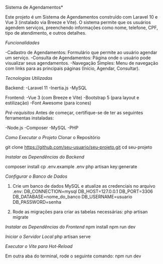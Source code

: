 Sistema de Agendamentos*

Este projeto é um Sistema de Agendamentos construído com Laravel 10 e Vue 3 (instalado via Breeze e Vite). O sistema permite que os usuários agendem serviços, preenchendo informações como nome, telefone, CPF, tipo de atendimento, e outros detalhes.

*Funcionalidades*

-Cadastro de Agendamentos: Formulário que permite ao usuário agendar um serviço.
-Consulta de Agendamentos: Página onde o usuário pode visualizar seus agendamentos.
-Navegação Simples: Menu de navegação com links para as principais páginas (Início, Agendar, Consultar).

*Tecnologias Utilizadas*

Backend:
-Laravel 11
-Inertia.js
-MySQL

Frontend:
-Vue 3 (com Breeze e Vite)
-Bootstrap 5 (para layout e estilização)
-Font Awesome (para ícones)

*Pré-requisitos*
Antes de começar, certifique-se de ter as seguintes ferramentas instaladas:

-Node.js
-Composer
-MySQL
-PHP

*Como Executar o Projeto*
Clonar o Repositório

  git clone https://github.com/seu-usuario/seu-projeto.git
  cd seu-projeto

*Instalar as Dependências do Backend*

  composer install
  cp .env.example .env
  php artisan key:generate

*Configurar o Banco de Dados*

1. Crie um banco de dados MySQL e atualize as credenciais no arquivo .env:
  DB_CONNECTION=mysql
  DB_HOST=127.0.0.1
  DB_PORT=3306
  DB_DATABASE=nome_do_banco
  DB_USERNAME=usuario
  DB_PASSWORD=senha

2. Rode as migrações para criar as tabelas necessárias:
  php artisan migrate

*Instalar as Dependências do Frontend*
  npm install
  npm run dev

*Iniciar o Servidor Local*
  php artisan serve

*Executar o Vite para Hot-Reload*

Em outra aba do terminal, rode o seguinte comando:
  npm run dev